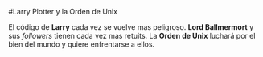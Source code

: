#Larry Plotter y la Orden de Unix

El código de **Larry** cada vez se vuelve mas peligroso.
**Lord Ballmermort** y sus *followers* tienen cada vez mas retuits.
La **Orden de Unix** luchará por el bien del mundo y  quiere enfrentarse a ellos.

